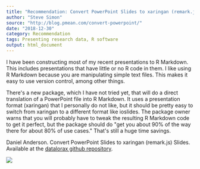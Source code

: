 ```yaml
---
title: "Recommendation: Convert PowerPoint Slides to xaringan (remark.js) Slides"
author: "Steve Simon"
source: "http://blog.pmean.com/convert-powerpoint/"
date: "2018-12-30"
category: Recommendation
tags: Presenting research data, R software
output: html_document
---
```


I have been constructing most of my recent presentations to R Markdown.
This includes presentations that have little or no R code in them. I
like using R Markdown because you are manipulating simple text files.
This makes it easy to use version control, among other things.

There's a new package, which I have not tried yet, that will do a direct
translation of a PowerPoint file into R Markdown. It uses a presentation
format (xaringan) that I personally do not like, but it should be pretty
easy to switch from xaringan to a different format like ioslides. The
package owner warns that you will probably have to tweak the resulting R
Markdown code to get it perfect, but the package should do "get you
about 90% of the way there for about 80% of use cases." That's still a
huge time savings.

<!---More--->

Daniel Anderson. Convert PowerPoint Slides to xaringan (remark.js)
Slides. Available at the [datalorax github
repository](https://github.com/datalorax/slidex).

![](../../web/images/convert-powerpoint01.png)




